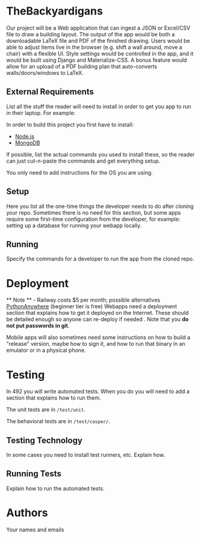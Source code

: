 # TheBackyardigans

Our project will be a Web application that can ingest a JSON or Excel/CSV file to draw a building layout. The output of the app would be both a downloadable LaTeX file and PDF of the finished drawing. Users would be able to adjust items live in the browser (e.g. shift a wall around, move a chair) with a flexible UI. Style settings would be controlled in the app, and it would be built using Django and Materialize-CSS. A bonus feature would allow for an upload of a PDF building plan that auto-converts walls/doors/windows to LaTeX.

## External Requirements

List all the stuff the reader will need to install in order to get you app to
run in their laptop. For example:

In order to build this project you first have to install:

- [Node.js](https://nodejs.org/en/)
- [MongoDB](https://www.mongodb.com/)

If possible, list the actual commands you used to install these, so the reader
can just cut-n-paste the commands and get everything setup.

You only need to add instructions for the OS you are using.

## Setup

Here you list all the one-time things the developer needs to do after cloning
your repo. Sometimes there is no need for this section, but some apps require
some first-time configuration from the developer, for example: setting up a
database for running your webapp locally.

## Running

Specify the commands for a developer to run the app from the cloned repo.

# Deployment

** Note ** - Railway costs $5 per month; possible alternatives [PythonAnywhere](https://www.pythonanywhere.com/) (beginner tier is free)
Webapps need a deployment section that explains how to get it deployed on the
Internet. These should be detailed enough so anyone can re-deploy if needed
. Note that you **do not put passwords in git**.

Mobile apps will also sometimes need some instructions on how to build a
"release" version, maybe how to sign it, and how to run that binary in an
emulator or in a physical phone.

# Testing

In 492 you will write automated tests. When you do you will need to add a
section that explains how to run them.

The unit tests are in `/test/unit`.

The behavioral tests are in `/test/casper/`.

## Testing Technology

In some cases you need to install test runners, etc. Explain how.

## Running Tests

Explain how to run the automated tests.

# Authors

Your names and emails
